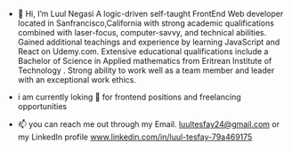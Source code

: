- 👋 Hi, I’m Luul Negasi  A logic-driven self-taught FrontEnd Web developer located in Sanfrancisco,California  with strong academic qualifications combined with laser-focus, computer-savvy, and technical abilities. Gained additional teachings and experience by learning JavaScript and React on Udemy.com. Extensive educational qualifications include a Bachelor of Science in Applied mathematics from Eritrean Institute of Technology . Strong ability to work well as a team member and leader with an exceptional work ethics.

- i am currently loking 👀 for frontend positions and freelancing opportunities
-  📫 you can reach me out through my Email. luultesfay24@gmail.com or my LinkedIn profile  www.linkedin.com/in/luul-tesfay-79a469175


<!---
Luultesfay/Luultesfay is a ✨ special ✨ repository because its `README.md` (this file) appears on your GitHub profile.
You can click the Preview link to take a look at your changes.
--->
